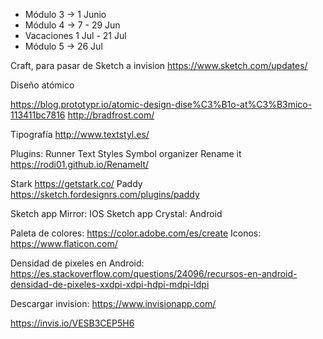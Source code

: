 - Módulo 3 -> 1 Junio 
- Módulo 4 -> 7 - 29 Jun 
- Vacaciones 1 Jul - 21 Jul
- Módulo 5 -> 26 Jul


Craft, para pasar de Sketch a invision
https://www.sketch.com/updates/

Diseño atómico

https://blog.prototypr.io/atomic-design-dise%C3%B1o-at%C3%B3mico-113411bc7816
http://bradfrost.com/

Tipografía
http://www.textstyl.es/

Plugins:
Runner
Text Styles
Symbol organizer
Rename it https://rodi01.github.io/RenameIt/

Stark https://getstark.co/
Paddy https://sketch.fordesignrs.com/plugins/paddy


Sketch app Mirror: IOS
Sketch app Crystal: Android

Paleta de colores: https://color.adobe.com/es/create
Iconos: https://www.flaticon.com/

Densidad de pixeles en Android: https://es.stackoverflow.com/questions/24096/recursos-en-android-densidad-de-pixeles-xxdpi-xdpi-hdpi-mdpi-ldpi

Descargar invision: https://www.invisionapp.com/

https://invis.io/VESB3CEP5H6
